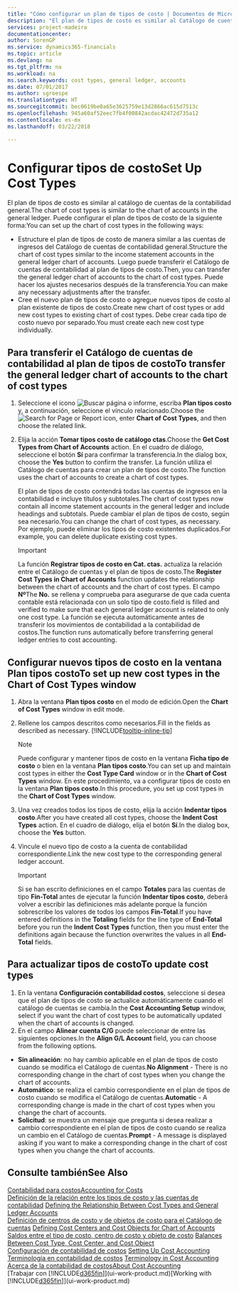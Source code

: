 ```yaml
---
title: "Cómo configurar un plan de tipos de costo | Documentos de Microsoft"
description: "El plan de tipos de costo es similar al Catálogo de cuentas de contabilidad general."
services: project-madeira
documentationcenter: 
author: SorenGP
ms.service: dynamics365-financials
ms.topic: article
ms.devlang: na
ms.tgt_pltfrm: na
ms.workload: na
ms.search.keywords: cost types, general ledger, accounts
ms.date: 07/01/2017
ms.author: sgroespe
ms.translationtype: HT
ms.sourcegitcommit: bec0619be0a65e3625759e13d2866ac615d7513c
ms.openlocfilehash: 945a60af52eec7fb4f00842acdac42472d735a12
ms.contentlocale: es-mx
ms.lasthandoff: 03/22/2018

---
```

# <a name="set-up-cost-types"></a><span data-ttu-id="df3fe-103">Configurar tipos de costo</span><span class="sxs-lookup"><span data-stu-id="df3fe-103">Set Up Cost Types</span></span>
<span data-ttu-id="df3fe-104">El plan de tipos de costo es similar al catálogo de cuentas de la contabilidad general.</span><span class="sxs-lookup"><span data-stu-id="df3fe-104">The chart of cost types is similar to the chart of accounts in the general ledger.</span></span> <span data-ttu-id="df3fe-105">Puede configurar el plan de tipos de costo de la siguiente forma:</span><span class="sxs-lookup"><span data-stu-id="df3fe-105">You can set up the chart of cost types in the following ways:</span></span>  

-   <span data-ttu-id="df3fe-106">Estructure el plan de tipos de costo de manera similar a las cuentas de ingresos del Catálogo de cuentas de contabilidad general.</span><span class="sxs-lookup"><span data-stu-id="df3fe-106">Structure the chart of cost types similar to the income statement accounts in the general ledger chart of accounts.</span></span> <span data-ttu-id="df3fe-107">Luego puede transferir el Catálogo de cuentas de contabilidad al plan de tipos de costo.</span><span class="sxs-lookup"><span data-stu-id="df3fe-107">Then, you can transfer the general ledger chart of accounts to the chart of cost types.</span></span> <span data-ttu-id="df3fe-108">Puede hacer los ajustes necesarios después de la transferencia.</span><span class="sxs-lookup"><span data-stu-id="df3fe-108">You can make any necessary adjustments after the transfer.</span></span>  
-   <span data-ttu-id="df3fe-109">Cree el nuevo plan de tipos de costo o agregue nuevos tipos de costo al plan existente de tipos de costo.</span><span class="sxs-lookup"><span data-stu-id="df3fe-109">Create new chart of cost types or add new cost types to existing chart of cost types.</span></span> <span data-ttu-id="df3fe-110">Debe crear cada tipo de costo nuevo por separado.</span><span class="sxs-lookup"><span data-stu-id="df3fe-110">You must create each new cost type individually.</span></span>  

## <a name="to-transfer-the-general-ledger-chart-of-accounts-to-the-chart-of-cost-types"></a><span data-ttu-id="df3fe-111">Para transferir el Catálogo de cuentas de contabilidad al plan de tipos de costo</span><span class="sxs-lookup"><span data-stu-id="df3fe-111">To transfer the general ledger chart of accounts to the chart of cost types</span></span>  
1.  <span data-ttu-id="df3fe-112">Seleccione el icono ![Buscar página o informe](media/ui-search/search_small.png "icono Buscar página o informe"), escriba **Plan tipos costo** y, a continuación, seleccione el vínculo relacionado.</span><span class="sxs-lookup"><span data-stu-id="df3fe-112">Choose the ![Search for Page or Report](media/ui-search/search_small.png "Search for Page or Report icon") icon, enter **Chart of Cost Types**, and then choose the related link.</span></span>  
2.  <span data-ttu-id="df3fe-113">Elija la acción **Tomar tipos costo de catálogo ctas**.</span><span class="sxs-lookup"><span data-stu-id="df3fe-113">Choose the **Get Cost Types from Chart of Accounts** action.</span></span> <span data-ttu-id="df3fe-114">En el cuadro de diálogo, seleccione el botón **Sí** para confirmar la transferencia.</span><span class="sxs-lookup"><span data-stu-id="df3fe-114">In the dialog box, choose the **Yes** button to confirm the transfer.</span></span> <span data-ttu-id="df3fe-115">La función utiliza el Catálogo de cuentas para crear un plan de tipos de costo.</span><span class="sxs-lookup"><span data-stu-id="df3fe-115">The function uses the chart of accounts to create a chart of cost types.</span></span>  

    <span data-ttu-id="df3fe-116">El plan de tipos de costo contendrá todas las cuentas de ingresos en la contabilidad e incluye títulos y subtotales.</span><span class="sxs-lookup"><span data-stu-id="df3fe-116">The chart of cost types now contain all income statement accounts in the general ledger and include headings and subtotals.</span></span> <span data-ttu-id="df3fe-117">Puede cambiar el plan de tipos de costo, según sea necesario.</span><span class="sxs-lookup"><span data-stu-id="df3fe-117">You can change the chart of cost types, as necessary.</span></span> <span data-ttu-id="df3fe-118">Por ejemplo, puede eliminar los tipos de costo existentes duplicados.</span><span class="sxs-lookup"><span data-stu-id="df3fe-118">For example, you can delete duplicate existing cost types.</span></span>  

    > [!IMPORTANT]  
    >  <span data-ttu-id="df3fe-119">La función **Registrar tipos de costo en Cat. ctas.** actualiza la relación entre el Catálogo de cuentas y el plan de tipos de costo.</span><span class="sxs-lookup"><span data-stu-id="df3fe-119">The **Register Cost Types in Chart of Accounts** function updates the relationship between the chart of accounts and the chart of cost types.</span></span> <span data-ttu-id="df3fe-120">El campo **Nº**</span><span class="sxs-lookup"><span data-stu-id="df3fe-120">The **No.**</span></span> <span data-ttu-id="df3fe-121">se rellena y comprueba para asegurarse de que cada cuenta contable está relacionada con un solo tipo de costo.</span><span class="sxs-lookup"><span data-stu-id="df3fe-121">field is filled and verified to make sure that each general ledger account is related to only one cost type.</span></span> <span data-ttu-id="df3fe-122">La función se ejecuta automáticamente antes de transferir los movimientos de contabilidad a la contabilidad de costos.</span><span class="sxs-lookup"><span data-stu-id="df3fe-122">The function runs automatically before transferring general ledger entries to cost accounting.</span></span>  

## <a name="to-set-up-new-cost-types-in-the-chart-of-cost-types-window"></a><span data-ttu-id="df3fe-123">Configurar nuevos tipos de costo en la ventana Plan tipos costo</span><span class="sxs-lookup"><span data-stu-id="df3fe-123">To set up new cost types in the Chart of Cost Types window</span></span>  
1.  <span data-ttu-id="df3fe-124">Abra la ventana **Plan tipos costo** en el modo de edición.</span><span class="sxs-lookup"><span data-stu-id="df3fe-124">Open the **Chart of Cost Types** window in edit mode.</span></span>  
2.  <span data-ttu-id="df3fe-125">Rellene los campos descritos como necesarios.</span><span class="sxs-lookup"><span data-stu-id="df3fe-125">Fill in the fields as described as necessary.</span></span> [!INCLUDE[tooltip-inline-tip](includes/tooltip-inline-tip_md.md)]

    > [!NOTE]  
    >  <span data-ttu-id="df3fe-126">Puede configurar y mantener tipos de costo en la ventana **Ficha tipo de costo** o bien en la ventana **Plan tipos costo**.</span><span class="sxs-lookup"><span data-stu-id="df3fe-126">You can set up and maintain cost types in either the **Cost Type Card** window or in the **Chart of Cost Types** window.</span></span> <span data-ttu-id="df3fe-127">En este procedimiento, va a configurar tipos de costo en la ventana **Plan tipos costo**.</span><span class="sxs-lookup"><span data-stu-id="df3fe-127">In this procedure, you set up cost types in the **Chart of Cost Types** window.</span></span>

3.  <span data-ttu-id="df3fe-128">Una vez creados todos los tipos de costo, elija la acción **Indentar tipos costo**.</span><span class="sxs-lookup"><span data-stu-id="df3fe-128">After you have created all cost types, choose the **Indent Cost Types** action.</span></span> <span data-ttu-id="df3fe-129">En el cuadro de diálogo, elija el botón **Sí**.</span><span class="sxs-lookup"><span data-stu-id="df3fe-129">In the dialog box, choose the **Yes** button.</span></span>  
4.  <span data-ttu-id="df3fe-130">Vincule el nuevo tipo de costo a la cuenta de contabilidad correspondiente.</span><span class="sxs-lookup"><span data-stu-id="df3fe-130">Link the new cost type to the corresponding general ledger account.</span></span>  

    > [!IMPORTANT]  
    >  <span data-ttu-id="df3fe-131">Si se han escrito definiciones en el campo **Totales** para las cuentas de tipo **Fin-Total** antes de ejecutar la función **Indentar tipos costo**, deberá volver a escribir las definiciones más adelante porque la función sobrescribe los valores de todos los campos **Fin-Total**.</span><span class="sxs-lookup"><span data-stu-id="df3fe-131">If you have entered definitions in the **Totaling** fields for the line type of **End-Total** before you run the **Indent Cost Types** function, then you must enter the definitions again because the function overwrites the values in all **End-Total** fields.</span></span>  

## <a name="to-update-cost-types"></a><span data-ttu-id="df3fe-132">Para actualizar tipos de costo</span><span class="sxs-lookup"><span data-stu-id="df3fe-132">To update cost types</span></span>  
1.  <span data-ttu-id="df3fe-133">En la ventana **Configuración contabilidad costos**, seleccione si desea que el plan de tipos de costo se actualice automáticamente cuando el catálogo de cuentas se cambia.</span><span class="sxs-lookup"><span data-stu-id="df3fe-133">In the **Cost Accounting Setup** window, select if you want the chart of cost types to be automatically updated when the chart of accounts is changed.</span></span>  
2.  <span data-ttu-id="df3fe-134">En el campo **Alinear cuenta C/G** puede seleccionar de entre las siguientes opciones.</span><span class="sxs-lookup"><span data-stu-id="df3fe-134">In the **Align G/L Account** field, you can choose from the following options.</span></span>  

- <span data-ttu-id="df3fe-135">**Sin alineación**: no hay cambio aplicable en el plan de tipos de costo cuando se modifica el Catálogo de cuentas.</span><span class="sxs-lookup"><span data-stu-id="df3fe-135">**No Alignment** - There is no corresponding change in the chart of cost types when you change the chart of accounts.</span></span>  
- <span data-ttu-id="df3fe-136">**Automático**: se realiza el cambio correspondiente en el plan de tipos de costo cuando se modifica el Catálogo de cuentas.</span><span class="sxs-lookup"><span data-stu-id="df3fe-136">**Automatic** - A corresponding change is made in the chart of cost types when you change the chart of accounts.</span></span>  
- <span data-ttu-id="df3fe-137">**Solicitud**: se muestra un mensaje que pregunta si desea realizar a cambio correspondiente en el plan de tipos de costo cuando se realiza un cambio en el Catálogo de cuentas.</span><span class="sxs-lookup"><span data-stu-id="df3fe-137">**Prompt** - A message is displayed asking if you want to make a corresponding change in the chart of cost types when you change the chart of accounts.</span></span>  

## <a name="see-also"></a><span data-ttu-id="df3fe-138">Consulte también</span><span class="sxs-lookup"><span data-stu-id="df3fe-138">See Also</span></span>  
[<span data-ttu-id="df3fe-139">Contabilidad para costos</span><span class="sxs-lookup"><span data-stu-id="df3fe-139">Accounting for Costs</span></span>](finance-manage-cost-accounting.md)  
<span data-ttu-id="df3fe-140">[Definición de la relación entre los tipos de costo y las cuentas de contabilidad](finance-defining-the-relationship-between-cost-types-and-general-ledger-accounts.md) </span><span class="sxs-lookup"><span data-stu-id="df3fe-140">[Defining the Relationship Between Cost Types and General Ledger Accounts](finance-defining-the-relationship-between-cost-types-and-general-ledger-accounts.md) </span></span>  
<span data-ttu-id="df3fe-141">[Definición de centros de costo y de objetos de costo para el Catálogo de cuentas](finance-defining-cost-centers-and-cost-objects-for-chart-of-accounts.md) </span><span class="sxs-lookup"><span data-stu-id="df3fe-141">[Defining Cost Centers and Cost Objects for Chart of Accounts](finance-defining-cost-centers-and-cost-objects-for-chart-of-accounts.md) </span></span>  
<span data-ttu-id="df3fe-142">[Saldos entre el tipo de costo, centro de costo y objeto de costo](finance-balances-between-cost-type-cost-center-and-cost-object.md) </span><span class="sxs-lookup"><span data-stu-id="df3fe-142">[Balances Between Cost Type, Cost Center, and Cost Object](finance-balances-between-cost-type-cost-center-and-cost-object.md) </span></span>  
<span data-ttu-id="df3fe-143">[Configuración de contabilidad de costos](finance-set-up-cost-accounting.md) </span><span class="sxs-lookup"><span data-stu-id="df3fe-143">[Setting Up Cost Accounting](finance-set-up-cost-accounting.md) </span></span>  
<span data-ttu-id="df3fe-144">[Terminología en contabilidad de costos](finance-terminology-in-cost-accounting.md) </span><span class="sxs-lookup"><span data-stu-id="df3fe-144">[Terminology in Cost Accounting](finance-terminology-in-cost-accounting.md) </span></span>  
[<span data-ttu-id="df3fe-145">Acerca de la contabilidad de costos</span><span class="sxs-lookup"><span data-stu-id="df3fe-145">About Cost Accounting</span></span>](finance-about-cost-accounting.md)  
<span data-ttu-id="df3fe-146">[Trabajar con [!INCLUDE[d365fin](includes/d365fin_md.md)]](ui-work-product.md)</span><span class="sxs-lookup"><span data-stu-id="df3fe-146">[Working with [!INCLUDE[d365fin](includes/d365fin_md.md)]](ui-work-product.md)</span></span>

